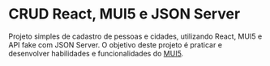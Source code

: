 # CRUD React, MUI5 e JSON Server

Projeto simples de cadastro de pessoas e cidades, utilizando React, MUI5 e API fake com JSON Server. O objetivo deste projeto é praticar e desenvolver habilidades e funcionalidades do [MUI5](https://mui.com/pt/).